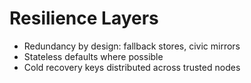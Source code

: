 # Resilience Layers

- Redundancy by design: fallback stores, civic mirrors
- Stateless defaults where possible
- Cold recovery keys distributed across trusted nodes
